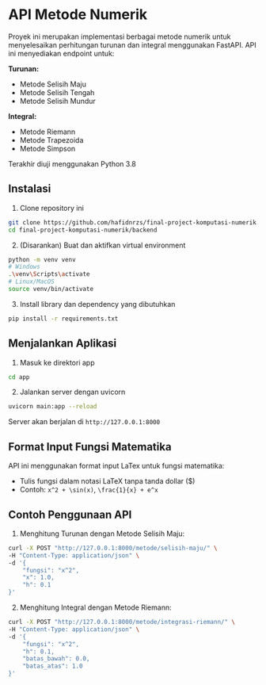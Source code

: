 # API Metode Numerik

Proyek ini merupakan implementasi berbagai metode numerik untuk menyelesaikan perhitungan turunan dan integral menggunakan FastAPI. API ini menyediakan endpoint untuk:

**Turunan:**

- Metode Selisih Maju
- Metode Selisih Tengah
- Metode Selisih Mundur

**Integral:**

- Metode Riemann
- Metode Trapezoida
- Metode Simpson

Terakhir diuji menggunakan Python 3.8

## Instalasi

1. Clone repository ini
```bash
git clone https://github.com/hafidnrzs/final-project-komputasi-numerik.git
cd final-project-komputasi-numerik/backend
```

2. (Disarankan) Buat dan aktifkan virtual environment
```bash
python -m venv venv
# Windows
.\venv\Scripts\activate
# Linux/MacOS
source venv/bin/activate
```

3. Install library dan dependency yang dibutuhkan
```bash
pip install -r requirements.txt
```

## Menjalankan Aplikasi

1. Masuk ke direktori app
```bash
cd app
```

2. Jalankan server dengan uvicorn
```bash
uvicorn main:app --reload
```

Server akan berjalan di `http://127.0.0.1:8000`

## Format Input Fungsi Matematika

API ini menggunakan format input LaTex untuk fungsi matematika:
   - Tulis fungsi dalam notasi LaTeX tanpa tanda dollar ($)
   - Contoh: `x^2 + \sin(x)`, `\frac{1}{x} + e^x`

## Contoh Penggunaan API

1. Menghitung Turunan dengan Metode Selisih Maju:
```bash
curl -X POST "http://127.0.0.1:8000/metode/selisih-maju/" \
-H "Content-Type: application/json" \
-d '{
    "fungsi": "x^2",
    "x": 1.0,
    "h": 0.1
}'
```

2. Menghitung Integral dengan Metode Riemann:
```bash
curl -X POST "http://127.0.0.1:8000/metode/integrasi-riemann/" \
-H "Content-Type: application/json" \
-d '{
    "fungsi": "x^2",
    "h": 0.1,
    "batas_bawah": 0.0,
    "batas_atas": 1.0
}'
```
